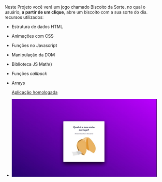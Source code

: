 Neste Projeto você verá um jogo chamado Biscoito da Sorte, no qual o usuário, **a partir de um clique**, abre um biscoito com a sua sorte do dia. recursos utilizados:

- Estrutura de dados HTML
- Animações com CSS
- Funções no Javascript
- Manipulação da DOM
- Biblioteca JS Math()
- Funções *callback*
- Arrays

  [Aplicação homologada](https://cook-da-sorte.netlify.app/)

- ![Descrição da Imagem](./img/biscoito_da_sorte.jpg)
